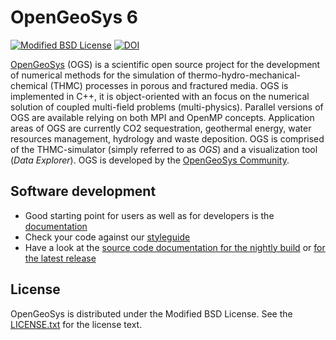 OpenGeoSys 6
============

[![Modified BSD License](http://img.shields.io/badge/license-BSD-blue.svg?style=flat-square)](https://gitlab.opengeosys.org/ogs/ogs/-/blob/master/LICENSE.txt)
[![DOI](https://zenodo.org/badge/1701384.svg)](https://zenodo.org/badge/latestdoi/1701384)

[OpenGeoSys][ogs] (OGS) is a scientific open source project for the development of
numerical methods for the simulation of thermo-hydro-mechanical-chemical
(THMC) processes in porous and fractured media. OGS is implemented in C++, it
is object-oriented with an focus on the numerical solution of coupled multi-field
problems (multi-physics). Parallel versions of OGS are available relying on
both MPI and OpenMP concepts. Application areas of OGS are currently CO2
sequestration, geothermal energy, water resources management, hydrology and
waste deposition. OGS is comprised of the THMC-simulator (simply referred to as
*OGS*) and a visualization tool (*Data Explorer*). OGS is developed by the
[OpenGeoSys Community][ogs].

## Software development ##

- Good starting point for users as well as for developers is the [documentation][documentation]
- Check your code against our [styleguide](http://ufz.github.io/styleguide/cppguide.xml)
- Have a look at the [source code documentation for the nightly build][docs-nightly] or [for the latest release][docs-release]

## License ##

OpenGeoSys is distributed under the Modified BSD License. See the
[LICENSE.txt][license-source] for the license text.

[ogs]: https://www.opengeosys.org
[documentation]: https://www.opengeosys.org/docs/
[docs-nightly]: https://doxygen.opengeosys.org/
[docs-release]: https://doxygen.opengeosys.org/release
[license-source]: https://github.com/ufz/ogs/blob/master/LICENSE.txt
